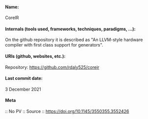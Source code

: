 #### Name:
CoreIR

#### Internals (tools used, frameworks, techniques, paradigms, ...):
On the github repository it is described as "An LLVM-style hardware compiler with first class support for generators".

#### URIs (github, websites, etc.):
Repository: https://github.com/rdaly525/coreir

#### Last commit date:
3 December 2021

#### Meta
:: No PV
:: Source :: https://doi.org/10.1145/3550355.3552426
